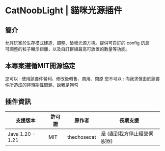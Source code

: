 # CatNoobLight | 貓咪光源插件

## 簡介
允許玩家於生存模式建造、調整、破壞光源方塊。提供可自訂的 config 訊息  
可調整的粒子顯示距離，以及自訂群組最高可放置的數量等功能。

## 本專案遵循MIT開源協定
您可以 : 使用該套件營利、修改後轉售、商用、閉原
您不可以 : 向我求償由於該套件所造成的非預期性問題、說我是狗勾

## 插件資訊
| 支援版本        | 許可證  | 原作者     | 長期支援                            |
| --------------- | ------- | ---------- | ----------------------------------- |
| Java 1.20 - 1.21 | MIT     | thechosecat | 是 (直到我方停止經營伺服器)          |

